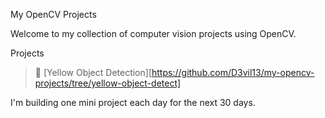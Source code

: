 My OpenCV Projects

Welcome to my collection of computer vision projects using OpenCV.

Projects

> 🔸 [Yellow Object Detection][https://github.com/D3vil13/my-opencv-projects/tree/yellow-object-detect]


I'm building one mini project each day for the next 30 days.
